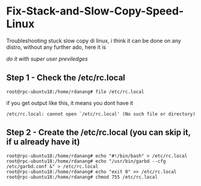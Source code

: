 # Fix-Stack-and-Slow-Copy-Speed-Linux

Troubleshooting stuck slow copy di linux, i think it can be done on any distro, without any further ado, here it is

*do it with super user previledges*

## Step 1 - Check the /etc/rc.local
```
root@rpc-ubuntu18:/home/rdanang# file /etc/rc.local
```
if you get output like this, it means you dont have it
```
/etc/rc.local: cannot open `/etc/rc.local' (No such file or directory)
```
## Step 2 - Create the /etc/rc.local (you can skip it, if u already have it)
```
root@rpc-ubuntu18:/home/rdanang# echo "#!/bin/bash" > /etc/rc.local
root@rpc-ubuntu18:/home/rdanang# echo "/usr/bin/garbd --cfg /etc/garbd.conf &" > /etc/rc.local
root@rpc-ubuntu18:/home/rdanang# echo "exit 0" >> /etc/rc.local
root@rpc-ubuntu18:/home/rdanang# chmod 755 /etc/rc.local
```
